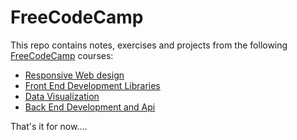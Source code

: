 # FreeCodeCamp

This repo contains notes, exercises and projects from the following [FreeCodeCamp](www.freecodecamp.org) courses:

- [Responsive Web design](https://www.freecodecamp.org/learn/responsive-web-design/)
- [Front End Development Libraries](https://www.freecodecamp.org/learn/front-end-development-libraries/)
- [Data Visualization](https://www.freecodecamp.org/learn/data-visualization/)
- [Back End Development and Api](https://www.freecodecamp.org/learn/back-end-development-and-apis/)

That's it for now....
